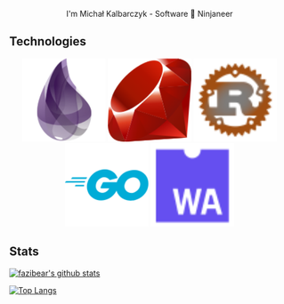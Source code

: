 <p font-size="200%" align="center">I'm Michał Kalbarczyk - Software 🥷 Ninjaneer</p>

## Technologies
<p align="center">
  <img src="https://raw.githubusercontent.com/fazibear/fazibear/master/icons/elixir.svg" width="150"/>
  <img src="https://raw.githubusercontent.com/fazibear/fazibear/master/icons/ruby.svg" width="150"/>
  <img src="https://raw.githubusercontent.com/fazibear/fazibear/master/icons/rust.svg" width="150"/>
  <img src="https://raw.githubusercontent.com/fazibear/fazibear/master/icons/go.svg" width="150"/>
  <img src="https://raw.githubusercontent.com/fazibear/fazibear/master/icons/wasm.svg" width="150"/>
</p>

## Stats
[![fazibear's github stats](https://github-readme-stats.vercel.app/api?username=fazibear&count_private=true&show_icons=true&theme=transparent)](https://github.com/fazibear)

[![Top Langs](https://github-readme-stats.vercel.app/api/top-langs/?username=fazibear&langs_count=10&layout=compact&theme=transparent)](https://github.com/fazibear)

<!--
**fazibear/.github** is a ✨ _special_ ✨ repository because its `README.md` (this file) appears on your GitHub profile.

Here are some ideas to get you started:

- 🔭 I’m currently working on ...
- 🌱 I’m currently learning ...
- 👯 I’m looking to collaborate on ...
- 🤔 I’m looking for help with ...
- 💬 Ask me about ...
- 📫 How to reach me: ...
- 😄 Pronouns: ...
- ⚡ Fun fact: ...
-->
